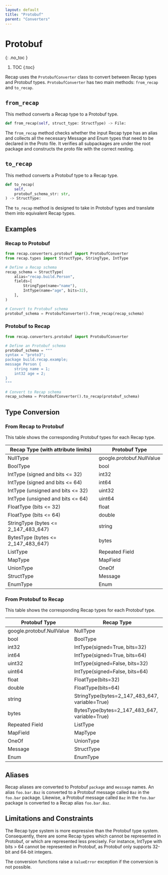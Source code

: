 ```yaml
---
layout: default
title: "Protobuf"
parent: "Converters"
---
```


# Protobuf
{: .no_toc }

1. TOC
{:toc}

Recap uses the `ProtobufConverter` class to convert between Recap types and Protobuf types. `ProtobufConverter` has two main methods: `from_recap` and `to_recap`.

## `from_recap`

This method converts a Recap type to a Protobuf type.

```python
def from_recap(self, struct_type: StructType) -> File:
```

The `from_recap` method checks whether the input Recap type has an alias and collects all the necessary Message and Enum types that need to be declared in the Proto file. It verifies all subpackages are under the root package and constructs the proto file with the correct nesting.

## `to_recap`

This method converts a Protobuf type to a Recap type.

```python
def to_recap(
    self,
    protobuf_schema_str: str,
) -> StructType:
```

The `to_recap` method is designed to take in Protobuf types and translate them into equivalent Recap types.

## Examples

### Recap to Protobuf

```python
from recap.converters.protobuf import ProtobufConverter
from recap.types import StructType, StringType, IntType

# Define a Recap schema
recap_schema = StructType(
    alias="recap.build.Person",
    fields=[
        StringType(name="name"),
        IntType(name="age", bits=32),
    ],
)

# Convert to Protobuf schema
protobuf_schema = ProtobufConverter().from_recap(recap_schema)
```

### Protobuf to Recap

```python
from recap.converters.protobuf import ProtobufConverter

# Define an Protobuf schema
protobuf_schema = """
syntax = "proto3";
package build.recap.example;
message Person {
    string name = 1;
    int32 age = 2;
}
"""

# Convert to Recap schema
recap_schema = ProtobufConverter().to_recap(protobuf_schema)
```

## Type Conversion

### From Recap to Protobuf

This table shows the corresponding Protobuf types for each Recap type.

| Recap Type (with attribute limits) | Protobuf Type |
|------------------------------------|---------------|
| NullType                           | google.protobuf.NullValue |
| BoolType                           | bool |
| IntType (signed and bits <= 32)    | int32 |
| IntType (signed and bits <= 64)    | int64 |
| IntType (unsigned and bits <= 32)  | uint32 |
| IntType (unsigned and bits <= 64)  | uint64 |
| FloatType (bits <= 32)             | float |
| FloatType (bits <= 64)             | double |
| StringType (bytes <= 2_147_483_647)| string |
| BytesType (bytes <= 2_147_483_647) | bytes |
| ListType                           | Repeated Field |
| MapType                            | MapField |
| UnionType                          | OneOf |
| StructType                         | Message |
| EnumType                           | Enum |

### From Protobuf to Recap

This table shows the corresponding Recap types for each Protobuf type.

| Protobuf Type | Recap Type |
|---------------|------------|
| google.protobuf.NullValue | NullType |
| bool | BoolType |
| int32 | IntType(signed=True, bits=32) |
| int64 | IntType(signed=True, bits=64) |
| uint32 | IntType(signed=False, bits=32) |
| uint64 | IntType(signed=False, bits=64) |
| float | FloatType(bits=32) |
| double | FloatType(bits=64) |
| string | StringType(bytes=2_147_483_647, variable=True) |
| bytes | BytesType(bytes=2_147_483_647, variable=True) |
| Repeated Field | ListType |
| MapField | MapType |
| OneOf | UnionType |
| Message | StructType |
| Enum | EnumType |

## Aliases

Recap aliases are converted to Protobuf `package` and `message` names. An alias `foo.bar.Baz` is converted to a Protobuf message called `Baz` in the `foo.bar` package. Likewise, a Protobuf message called `Baz` in the `foo.bar` package is converted to a Recap alias `foo.bar.Baz`.

## Limitations and Constraints

The Recap type system is more expressive than the Protobuf type system. Consequently, there are some Recap types which cannot be represented in Protobuf, or which are represented less precisely. For instance, IntType with bits > 64 cannot be represented in Protobuf, as Protobuf only supports 32-bit and 64-bit integers.

The conversion functions raise a `ValueError` exception if the conversion is not possible.
